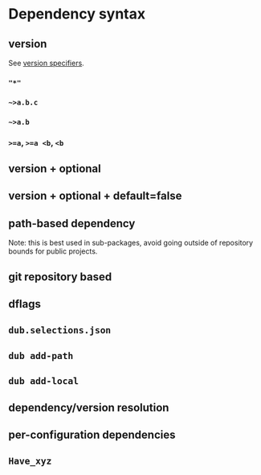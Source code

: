 # Dependency syntax

## version

See [version specifiers](./build_settings#version-specifiers).

### `"*"`
### `~>a.b.c`
### `~>a.b`
### `>=a`, `>=a <b`, `<b`

## version + optional
## version + optional + default=false
## path-based dependency

Note: this is best used in sub-packages, avoid going outside of repository bounds for public projects.

## git repository based
## dflags
## `dub.selections.json`
## `dub add-path`
## `dub add-local`
## dependency/version resolution
## per-configuration dependencies
## `Have_xyz`
